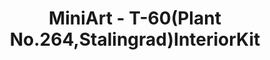 ---
layout: product
title: "MiniArt - T-60(Plant No.264,Stalingrad)InteriorKit"
price: "4600" 
desc: "N/A"
img_path: "/assets/img/MI35219.jpg"
brand: "N/A"
available: false
special_offer: false
new: false
soon: false
cat: "010000"
subcat: "010100"
subsubcat: "0N/A"
sifra: "MI35219"
popular: false
---